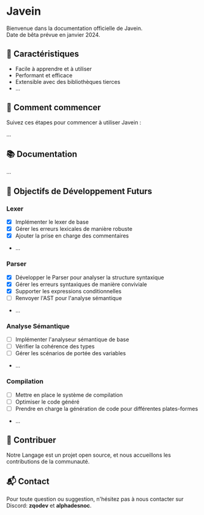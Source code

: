 # Javein

Bienvenue dans la documentation officielle de Javein.<br/>
Date de bêta prévue en janvier 2024.

## 🌟 Caractéristiques

- Facile à apprendre et à utiliser
- Performant et efficace
- Extensible avec des bibliothèques tierces
- ...

## 🚀 Comment commencer

Suivez ces étapes pour commencer à utiliser Javein :

...

## 📚 Documentation

...

## 🎯 Objectifs de Développement Futurs

### Lexer

- [X] Implémenter le lexer de base
- [X] Gérer les erreurs lexicales de manière robuste
- [X] Ajouter la prise en charge des commentaires
- ...

### Parser

- [X] Développer le Parser pour analyser la structure syntaxique
- [X] Gérer les erreurs syntaxiques de manière conviviale
- [X] Supporter les expressions conditionnelles
- [ ] Renvoyer l'AST pour l'analyse sémantique
- ...

### Analyse Sémantique

- [ ] Implémenter l'analyseur sémantique de base
- [ ] Vérifier la cohérence des types
- [ ] Gérer les scénarios de portée des variables
- ...

### Compilation

- [ ] Mettre en place le système de compilation
- [ ] Optimiser le code généré
- [ ] Prendre en charge la génération de code pour différentes plates-formes
- ...

## 🤝 Contribuer

Notre Langage est un projet open source, et nous accueillons les contributions de la communauté.

## 📬 Contact

Pour toute question ou suggestion, n'hésitez pas à nous contacter sur Discord: **zqodev** et **alphadesnoc**.
